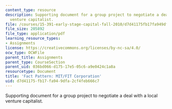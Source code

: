 ```yaml
---
content_type: resource
description: Supporting document for a group project to negotiate a deal with a local
  venture capitalist.
file: /courses/15-391-early-stage-capital-fall-2010/d7d41175fb17fa949dfa2cf4feb666c7_MIT15_391F10_assn2_facts.pdf
file_size: 205892
file_type: application/pdf
learning_resource_types:
- Assignments
license: https://creativecommons.org/licenses/by-nc-sa/4.0/
ocw_type: OCWFile
parent_title: Assignments
parent_type: CourseSection
parent_uid: 036bd066-d175-17e5-05c6-a9e0424c1a8a
resourcetype: Document
title: 'Fact Pattern: MIT/FIT Corporation'
uid: d7d41175-fb17-fa94-9dfa-2cf4feb666c7
---
```

Supporting document for a group project to negotiate a deal with a local venture capitalist.